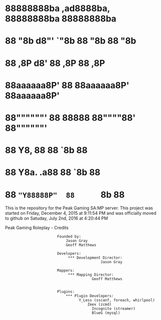 #	88888888ba    ,ad8888ba,  88888888ba  88888888ba   
#	88      "8b  d8"'    `"8b 88      "8b 88      "8b  
#	88      ,8P d8'           88      ,8P 88      ,8P  
#	88aaaaaa8P' 88            88aaaaaa8P' 88aaaaaa8P'  
#	88""""""'   88      88888 88""""88'   88""""""'    
#	88          Y8,        88 88    `8b   88           
#	88           Y8a.    .a88 88     `8b  88           
#	88            `"Y88888P"  88      `8b 88   
					
This is the repository for the Peak Gaming SA:MP server. This project was started on Friday, December 4, 2015 at 9:11:54 PM and was officially moved to github on Satuday, July 2nd, 2016 at 4:20:44 PM



Peak Gaming Roleplay - Credits

							Founded by:
								Jason Gray
								Geoff Matthews

							Developers:
								 *** Development Director: 
								 				Jason Gray

							Mappers:
								 *** Mapping Director: 
								 			Geoff Matthews
								 			

							Plugins:
								*** Plugin Developers: 
								      Y_Less (sscanf, foreach, whirlpool)
								 		  Zeex (zcmd)
								 			Incognito (streamer)
								 			BlueG (mysql)
